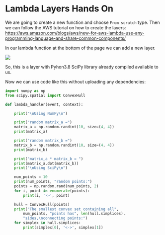 # Lambda Layers Hands On

We are going to create a new function and choose `From scratch` type.
Then we can follow the AWS tutorial on how to create the layers: https://aws.amazon.com/blogs/aws/new-for-aws-lambda-use-any-programming-language-and-share-common-components/

In our lambda function at the bottom of the page we can add a new layer.

![](2022-05-12-09-47-32.png)

So, this is a layer with Pyhon3.8 SciPy library already compiled available to us.

Now we can use code like this without uploading any dependencies:

```python
import numpy as np
from scipy.spatial import ConvexHull

def lambda_handler(event, context):

    print("\nUsing NumPy\n")

    print("random matrix_a =")
    matrix_a = np.random.randint(10, size=(4, 4))
    print(matrix_a)

    print("random matrix_b =")
    matrix_b = np.random.randint(10, size=(4, 4))
    print(matrix_b)

    print("matrix_a * matrix_b = ")
    print(matrix_a.dot(matrix_b))
    print("\nUsing SciPy\n")

    num_points = 10
    print(num_points, "random points:")
    points = np.random.rand(num_points, 2)
    for i, point in enumerate(points):
        print(i, '->', point)

    hull = ConvexHull(points)
    print("The smallest convex set containing all",
        num_points, "points has", len(hull.simplices),
        "sides,\nconnecting points:")
    for simplex in hull.simplices:
        print(simplex[0], '<->', simplex[1])
```